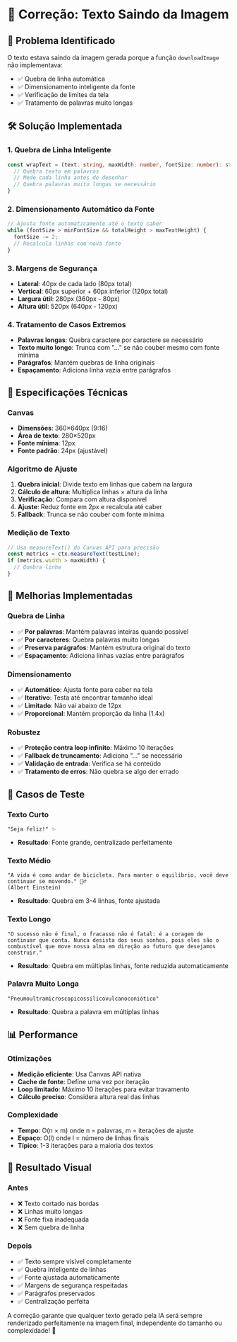 # 🔧 Correção: Texto Saindo da Imagem

## 🐛 **Problema Identificado**

O texto estava saindo da imagem gerada porque a função `downloadImage` não implementava:
- ✅ Quebra de linha automática
- ✅ Dimensionamento inteligente da fonte
- ✅ Verificação de limites da tela
- ✅ Tratamento de palavras muito longas

## 🛠️ **Solução Implementada**

### **1. Quebra de Linha Inteligente**
```typescript
const wrapText = (text: string, maxWidth: number, fontSize: number): string[] => {
  // Quebra texto em palavras
  // Mede cada linha antes de desenhar
  // Quebra palavras muito longas se necessário
}
```

### **2. Dimensionamento Automático da Fonte**
```typescript
// Ajusta fonte automaticamente até o texto caber
while (fontSize > minFontSize && totalHeight > maxTextHeight) {
  fontSize -= 2;
  // Recalcula linhas com nova fonte
}
```

### **3. Margens de Segurança**
- **Lateral**: 40px de cada lado (80px total)
- **Vertical**: 60px superior + 60px inferior (120px total)
- **Largura útil**: 280px (360px - 80px)
- **Altura útil**: 520px (640px - 120px)

### **4. Tratamento de Casos Extremos**
- **Palavras longas**: Quebra caractere por caractere se necessário
- **Texto muito longo**: Trunca com "..." se não couber mesmo com fonte mínima
- **Parágrafos**: Mantém quebras de linha originais
- **Espaçamento**: Adiciona linha vazia entre parágrafos

## 📐 **Especificações Técnicas**

### **Canvas**
- **Dimensões**: 360×640px (9:16)
- **Área de texto**: 280×520px
- **Fonte mínima**: 12px
- **Fonte padrão**: 24px (ajustável)

### **Algoritmo de Ajuste**
1. **Quebra inicial**: Divide texto em linhas que cabem na largura
2. **Cálculo de altura**: Multiplica linhas × altura da linha
3. **Verificação**: Compara com altura disponível
4. **Ajuste**: Reduz fonte em 2px e recalcula até caber
5. **Fallback**: Trunca se não couber com fonte mínima

### **Medição de Texto**
```typescript
// Usa measureText() do Canvas API para precisão
const metrics = ctx.measureText(testLine);
if (metrics.width > maxWidth) {
  // Quebra linha
}
```

## 🎯 **Melhorias Implementadas**

### **Quebra de Linha**
- ✅ **Por palavras**: Mantém palavras inteiras quando possível
- ✅ **Por caracteres**: Quebra palavras muito longas
- ✅ **Preserva parágrafos**: Mantém estrutura original do texto
- ✅ **Espaçamento**: Adiciona linhas vazias entre parágrafos

### **Dimensionamento**
- ✅ **Automático**: Ajusta fonte para caber na tela
- ✅ **Iterativo**: Testa até encontrar tamanho ideal
- ✅ **Limitado**: Não vai abaixo de 12px
- ✅ **Proporcional**: Mantém proporção da linha (1.4x)

### **Robustez**
- ✅ **Proteção contra loop infinito**: Máximo 10 iterações
- ✅ **Fallback de truncamento**: Adiciona "..." se necessário
- ✅ **Validação de entrada**: Verifica se há conteúdo
- ✅ **Tratamento de erros**: Não quebra se algo der errado

## 🧪 **Casos de Teste**

### **Texto Curto**
```
"Seja feliz!" ✨
```
- **Resultado**: Fonte grande, centralizado perfeitamente

### **Texto Médio**
```
"A vida é como andar de bicicleta. Para manter o equilíbrio, você deve continuar se movendo." 🚴‍♂️
(Albert Einstein)
```
- **Resultado**: Quebra em 3-4 linhas, fonte ajustada

### **Texto Longo**
```
"O sucesso não é final, o fracasso não é fatal: é a coragem de continuar que conta. Nunca desista dos seus sonhos, pois eles são o combustível que move nossa alma em direção ao futuro que desejamos construir."
```
- **Resultado**: Quebra em múltiplas linhas, fonte reduzida automaticamente

### **Palavra Muito Longa**
```
"Pneumoultramicroscopicossilicovulcanoconiótico"
```
- **Resultado**: Quebra a palavra em múltiplas linhas

## 📊 **Performance**

### **Otimizações**
- **Medição eficiente**: Usa Canvas API nativa
- **Cache de fonte**: Define uma vez por iteração
- **Loop limitado**: Máximo 10 iterações para evitar travamento
- **Cálculo preciso**: Considera altura real das linhas

### **Complexidade**
- **Tempo**: O(n × m) onde n = palavras, m = iterações de ajuste
- **Espaço**: O(l) onde l = número de linhas finais
- **Típico**: 1-3 iterações para a maioria dos textos

## 🎨 **Resultado Visual**

### **Antes**
- ❌ Texto cortado nas bordas
- ❌ Linhas muito longas
- ❌ Fonte fixa inadequada
- ❌ Sem quebra de linha

### **Depois**
- ✅ Texto sempre visível completamente
- ✅ Quebra inteligente de linhas
- ✅ Fonte ajustada automaticamente
- ✅ Margens de segurança respeitadas
- ✅ Parágrafos preservados
- ✅ Centralização perfeita

A correção garante que qualquer texto gerado pela IA será sempre renderizado perfeitamente na imagem final, independente do tamanho ou complexidade! 🚀
